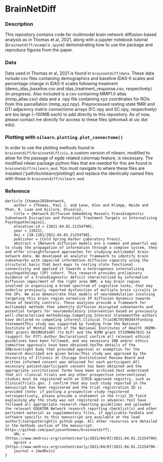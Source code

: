 # BrainNetDiff
### Description
This repository contains code for multimodal brain network diffusion-based analysis as in Thomas et al, 2021, along with a jupyter notebook tutorial (`brainnetdiff/example.ipynb`) demonstrating how to use the package and reproduce figures from the paper. 

### Data
Data used in Thomas et al, 2021 is found in `brainnetdiff/data`. These data include csv files containing demographics and baseline IDAS-II scales and percentage change in IDAS-II scales following treatment (demo_idas_baseline.csv and idas_treatment_response.csv, respectively) (in progress). Also included is a csv containing MMP1.0 atlas (mmp_atlas.csv) data and a .npy file containing xyz coordinates for ROIs from this parcellation (mmp_xyz.npy). Preprocessed resting state fMRI and DTI adjacency matrix connectome arrays (FC.npy and SC.npy, respectively) are too large (~100MB each) to add directly to this repository. As of now, please contact me directly for access to these files (pthoma4 at uic dot edu). 

### Plotting with `nilearn.plotting.plot_connectome()`
In order to use the plotting methods found in `brainnetdiff/brainnetdiff/vis`, a custom version of nilearn, modified to allow for the passage of egde related colormap feature, is necessary. The modified nilean package python files that are needed for this are found in `brainnetdiff/nilearn_mod`. You must navigate to where these files are installed ('path/to/nilearn/plotting/) and replace the identically named files with those in `brainnetdiff/nilearn_mod`. 

### Reference
```
@article {thomas2020network,
	author = {Thomas, Paul J. and Leow, Alex and Klumpp, Heide and Phan, K. Luan and Ajilore, Olusola},
	title = {Network Diffusion Embedding Reveals Transdiagnostic Subnetwork Disruption and Potential Treatment Targets in Internalizing Psychopathologies},
	elocation-id = {2021.04.01.21254790},
	year = {2021},
	doi = {10.1101/2021.04.01.21254790},
	publisher = {Cold Spring Harbor Laboratory Press},
	abstract = {Network diffusion models are a common and powerful way to study the propagation of information through a complex system, they and offer straightforward approaches for studying multimodal brain network data. We developed an analytic framework to identify brain subnetworks with impaired information diffusion capacity using the structural basis that best maps to resting state functional connectivity and applied it towards a heterogenous internalizing psychopathology (IP) cohort. This research provides preliminary evidence of a transdiagnostic deficit characterized by information diffusion impairment of the right area 8BM, a key brain region involved in organizing a broad spectrum of cognitive tasks, that may underlie previously reported dysfunction of multiple brain circuits in the IPs. We also demonstrate that models of neuromodulation involving targeting this brain region normalize IP diffusion dynamics towards those of healthy controls. These analyses provide a framework for multimodal methods that identity diffusion disrupted subnetworks and potential targets for neuromodulatory intervention based on previously well-characterized methodology.Competing Interest StatementThe authors have declared no competing interest.Clinical TrialNCT01903447Funding StatementThis study was supported by funding from the National Institute of Mental Health of the National Institutes of Health (NIMH-NIH) grants R01MH101497 (to KLP) and the NIMH grant 5T32MH067631-14 (support for PJT).Author DeclarationsI confirm all relevant ethical guidelines have been followed, and any necessary IRB and/or ethics committee approvals have been obtained.YesThe details of the IRB/oversight body that provided approval or exemption for the research described are given below:This study was approved by the University of Illinois at Chicago Institutional Review Board and written informed consent was obtained for each participant.All necessary patient/participant consent has been obtained and the appropriate institutional forms have been archived.YesI understand that all clinical trials and any other prospective interventional studies must be registered with an ICMJE-approved registry, such as ClinicalTrials.gov. I confirm that any such study reported in the manuscript has been registered and the trial registration ID is provided (note: if posting a prospective study registered retrospectively, please provide a statement in the trial ID field explaining why the study was not registered in advance).YesI have followed all appropriate research reporting guidelines and uploaded the relevant EQUATOR Network research reporting checklist(s) and other pertinent material as supplementary files, if applicable.YesData and software specific to this manuscript are available at the lead author{\textquoteright}s github page. All other resources are detailed in the methods section of the manuscript. https://github.com/pauljasonthomas/brainnetdiff},
	URL = {https://www.medrxiv.org/content/early/2021/04/07/2021.04.01.21254790},
	eprint = {https://www.medrxiv.org/content/early/2021/04/07/2021.04.01.21254790.full.pdf},
	journal = {medRxiv}
}

```
